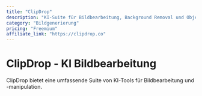 ```yaml
---
title: "ClipDrop"
description: "KI-Suite für Bildbearbeitung, Background Removal und Object Removal"
category: "Bildgenerierung"
pricing: "Freemium"
affiliate_link: "https://clipdrop.co"
---
```


# ClipDrop - KI Bildbearbeitung

ClipDrop bietet eine umfassende Suite von KI-Tools für Bildbearbeitung und -manipulation.